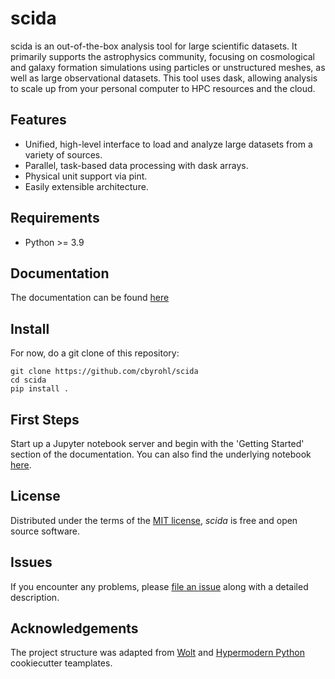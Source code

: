 # scida


scida is an out-of-the-box analysis tool for large scientific datasets. It primarily supports the astrophysics community, focusing on cosmological and galaxy formation simulations using particles or unstructured meshes, as well as large observational datasets.
This tool uses dask, allowing analysis to scale up from your personal computer to HPC resources and the cloud.

## Features

- Unified, high-level interface to load and analyze large datasets from a variety of sources.
- Parallel, task-based data processing with dask arrays.
- Physical unit support via pint.
- Easily extensible architecture.

## Requirements

- Python >= 3.9


## Documentation
The documentation can be found [here](https://cbyrohl.github.io/scida/)

## Install
For now, do a  git clone of this repository:

```
git clone https://github.com/cbyrohl/scida
cd scida
pip install .
```


## First Steps
Start up a Jupyter notebook server and begin with the 'Getting Started' section of the documentation. You can also find the underlying notebook [here](docs/notebooks/gettingstarted.ipynb).

## License

Distributed under the terms of the [MIT license](LICENSE),
_scida_ is free and open source software.

## Issues

If you encounter any problems,
please [file an issue](https://github.com/cbyrohl/scida/issues/new) along with a detailed description.

## Acknowledgements

The project structure was adapted from [Wolt](https://github.com/woltapp/wolt-python-package-cookiecutter) and [Hypermodern Python](https://github.com/cjolowicz/cookiecutter-hypermodern-python) cookiecutter teamplates.
